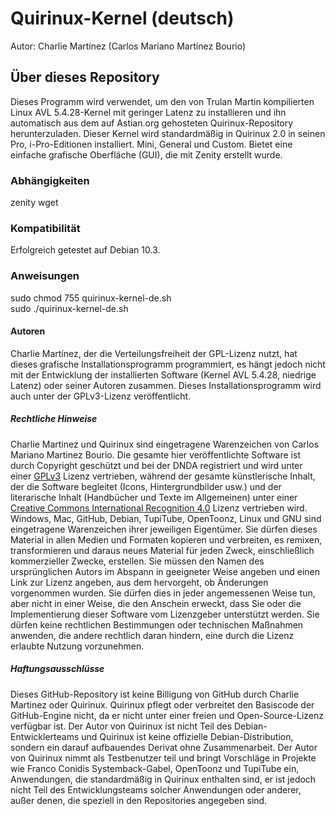 # Quirinux-Kernel (deutsch)
Autor: Charlie Martínez (Carlos Mariano Martínez Bourio)
## Über dieses Repository
Dieses Programm wird verwendet, um den von Trulan Martin kompilierten Linux AVL 5.4.28-Kernel mit geringer Latenz zu installieren und ihn automatisch aus dem auf Astian.org gehosteten Quirinux-Repository herunterzuladen. Dieser Kernel wird standardmäßig in Quirinux 2.0 in seinen Pro, i-Pro-Editionen installiert. Mini, General und Custom. Bietet eine einfache grafische Oberfläche (GUI), die mit Zenity erstellt wurde.
### Abhängigkeiten
zenity
wget
### Kompatibilität
Erfolgreich getestet auf Debian 10.3. 
### Anweisungen
sudo chmod 755 quirinux-kernel-de.sh </br>
sudo ./quirinux-kernel-de.sh
#### Autoren
Charlie Martínez, der die Verteilungsfreiheit der GPL-Lizenz nutzt, hat dieses grafische Installationsprogramm programmiert, es hängt jedoch nicht mit der Entwicklung der installierten Software (Kernel AVL 5.4.28, niedrige Latenz) oder seiner Autoren zusammen. Dieses Installationsprogramm wird auch unter der GPLv3-Lizenz veröffentlicht.
##### Rechtliche Hinweise
Charlie Martinez und Quirinux sind eingetragene Warenzeichen von Carlos Mariano Martinez Bourio. Die gesamte hier veröffentlichte Software ist durch Copyright geschützt und bei der DNDA registriert und wird unter einer <a href="https://lslspanish.github.io/translation_GPLv3_to_spanish/">GPLv3</a> Lizenz vertrieben, während der gesamte künstlerische Inhalt, der die Software begleitet (Icons, Hintergrundbilder usw.) und der literarische Inhalt (Handbücher und Texte im Allgemeinen) unter einer <a href="https://creativecommons.org/licenses/by/4.0/deed.es">Creative Commons International Recognition 4.0</a> Lizenz vertrieben wird. Windows, Mac, GitHub, Debian, TupiTube, OpenToonz, Linux und GNU sind eingetragene Warenzeichen ihrer jeweiligen Eigentümer.
Sie dürfen dieses Material in allen Medien und Formaten kopieren und verbreiten, es remixen, transformieren und daraus neues Material für jeden Zweck, einschließlich kommerzieller Zwecke, erstellen. Sie müssen den Namen des ursprünglichen Autors im Abspann in geeigneter Weise angeben und einen Link zur Lizenz angeben, aus dem hervorgeht, ob Änderungen vorgenommen wurden. Sie dürfen dies in jeder angemessenen Weise tun, aber nicht in einer Weise, die den Anschein erweckt, dass Sie oder die Implementierung dieser Software vom Lizenzgeber unterstützt werden. Sie dürfen keine rechtlichen Bestimmungen oder technischen Maßnahmen anwenden, die andere rechtlich daran hindern, eine durch die Lizenz erlaubte Nutzung vorzunehmen. 
##### Haftungsausschlüsse
Dieses GitHub-Repository ist keine Billigung von GitHub durch Charlie Martinez oder Quirinux. Quirinux pflegt oder verbreitet den Basiscode der GitHub-Engine nicht, da er nicht unter einer freien und Open-Source-Lizenz verfügbar ist.
Der Autor von Quirinux ist nicht Teil des Debian-Entwicklerteams und Quirinux ist keine offizielle Debian-Distribution, sondern ein darauf aufbauendes Derivat ohne Zusammenarbeit. 
Der Autor von Quirinux nimmt als Testbenutzer teil und bringt Vorschläge in Projekte wie Franco Conidis Systemback-Gabel, OpenToonz und TupiTube ein, Anwendungen, die standardmäßig in Quirinux enthalten sind, er ist jedoch nicht Teil des Entwicklungsteams solcher Anwendungen oder anderer, außer denen, die speziell in den Repositories angegeben sind.


